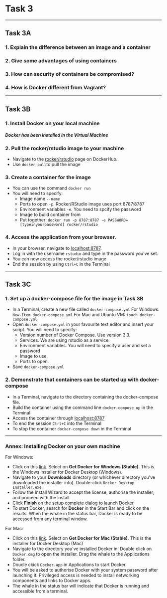 #   Task 3

****
##  Task 3A
### 1.    Explain the difference between an image and a container

### 2.    Give some advantages of using containers

### 3.    How can security of containers be compromised?

### 4.    How is Docker different from Vagrant?


****
##  Task 3B
### 1. Install Docker on your local machine
#####   Docker has been installed in the Virtual Machine

### 2. Pull the rocker/rstudio image to your machine
-   Navigate to the [rocker/rstudio](https://hub.docker.com/r/rocker/rstudio/) page on DockerHub.
-   Use `docker pull`to pull the image

### 3. Create a container for the image
-   You can use the command `docker run`
-   You will need to specify:
    -   Image name `--name`
    -   Ports to open `-p`. Rocker/RStudio image uses port 8787:8787
    -   Environment variables `-e`. You need to spcify the password
    -   Image to build container from
    -   Put together:
        `docker run -p 8787:8787 -e PASSWORD=[typeinyourpassword] rocker/rstudio`

### 4. Access the application from your browser.
-   In your browser, navigate to [localhost:8787](localhost:8787). 
-   Log in with the username `rstudio` and type in the password you've set.
-   You can now access the rocker/rstudio image
-   End the session by using `Ctrl+C` in the Terminal
****
##  Task 3C
### 1. Set up a docker-compose file for the image in Task 3B
-   In a Terminal, create a new file called `docker-compose.yml`
    For Windows: `New-Item docker-compose.yml`
    For Mac and Ubuntu VM: `touch docker-compose.yml`
-   Open `docker-compose.yml` in your favourite text editor and insert your script. You will need to specify:
    -   Version number of Docker Compose. Use version 3.3.
    -   Services. We are using rstudio as a service.
    -   Environment variables. You will need to specify a user and set a password
    -   Image to use.
    -   Ports to open.
-   Save `docker-compose.yml`

### 2. Demonstrate that containers can be started up with docker-compose
-   In a Terminal, navigate to the directory containing the docker-compose file.
-   Build the container using the command line `docker-compose up` in the Terminal
-   Access the container through [localhost:8787](localhost:8787)
-   To end the session `Ctrl+C` into the Terminal
-   To stop the container `docker-compose down` in the Terminal

****
### Annex: Installing Docker on your own machine
For Windows:
- Click on this [link](https://docs.docker.com/v17.09/docker-for-windows/install/#download-docker-for-windows). Select on **Get Docker for Windows (Stable)**. This is the Windows installer for Docker Desktop (Windows).
- Navigate to your **Downloads** directory (or whichever directory you've downloaded the installer into). Double-click `Docker Desktop Installer.exe`
- Follow the Install Wizard to accept the license, authorise the installer, and proceed with the install.
- Click **Finish** on the setup complete dialog to launch Docker.
- To start Docker, search for **Docker** in the Start Bar and click on the results. When the whale in the status bar, Docker is ready to be accessed from any terminal window.

For Mac:
-   Click on this [link](https://docs.docker.com/v17.09/docker-for-mac/install/). Select on **Get Docker for Mac (Stable)**. This is the installer for Docker Desktop (Mac)
-   Navigate to the directory you've installed Docker in. Double click on `Docker.dmg` to open the installer. Drag the whale to the Applications folder.
-   Doucle ckick `Docker.app` in Applications to start Docker. 
-   You will be asked to authorise Docker with your system password after launching it. Privileged access is needed to install networking components and links to Docker apps. 
-   The whale in the status bar will indicate that Docker is running and accessible from a terminal.
    


